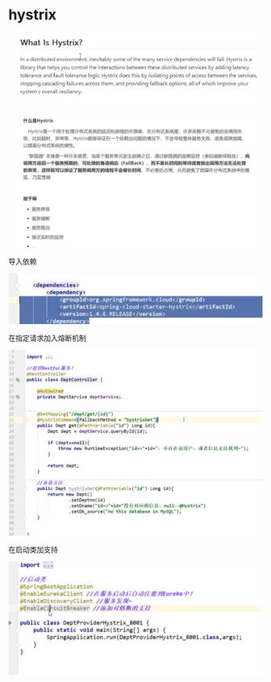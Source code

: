 # hystrix

![](../.gitbook/assets/image%20%28215%29.png)

![](../.gitbook/assets/image%20%28226%29.png)

导入依赖

![](../.gitbook/assets/image%20%28222%29.png)

在指定请求加入熔断机制

![](../.gitbook/assets/image%20%28216%29.png)

在启动类加支持

![](../.gitbook/assets/image%20%28213%29.png)

